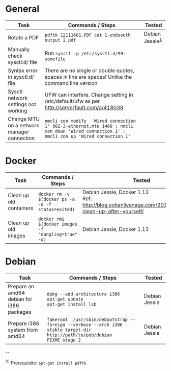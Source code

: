 # General

Task | Commands / Steps | Tested
------------ | ------------- | ----
Rotate a PDF | `pdftk 12111601.PDF cat 1-endsouth output 2.pdf` | Debian Jessie<sup>[1](#f1)</sup>
Manually check sysctl.d/ file | Run `sysctl -p /etc/sysctl.d/99-somefile`
Syntax error in sysctl.d/ file | There are no single or double quotes, spaces in line are spaces! Unlike the command line version
Sysctl network settings not working | UFW can interfere. Change setting in /etc/default/ufw as per http://serverfault.com/a/418038
Change MTU on a network manager connection|`nmcli con modify  'Wired connection 1' 802-3-ethernet.mtu 1460 ; nmcli con down 'Wired connection 1' ; nmcli con up 'Wired connection 1'`

# Docker

Task | Commands / Steps | Tested
------------ | ------------- | ----
Clean up old containers | `docker rm -v $(docker ps -a -q -f status=exited)` | Debian Jessie, Docker 1.13<br/>Ref: http://blog.yohanliyanage.com/2015/05/docker-clean-up-after-yourself/
Clean up old images | `docker rmi $(docker images -f "dangling=true" -q)` | Debian Jessie, Docker 1.13



# Debian

Task | Commands / Steps | Tested
------------ | ------------- | ----
Prepare an amd64 debian for i386 packages | `dpkg --add-architecture i386`<br/>`apt-get update`<br/>`apt-get install lsb` | Debian Jessie
Prepare i386 system from amd64 | `fakeroot  /usr/sbin/debootstrap --foreign --verbose --arch i386 stable target-dir http://path/to/pub/debian`<br/>`FIXME stage 2` | Debian Jessie




--

<a name="f1"><sup>(1)</sup></a> Prerequisite: ```apt-get install pdftk```
